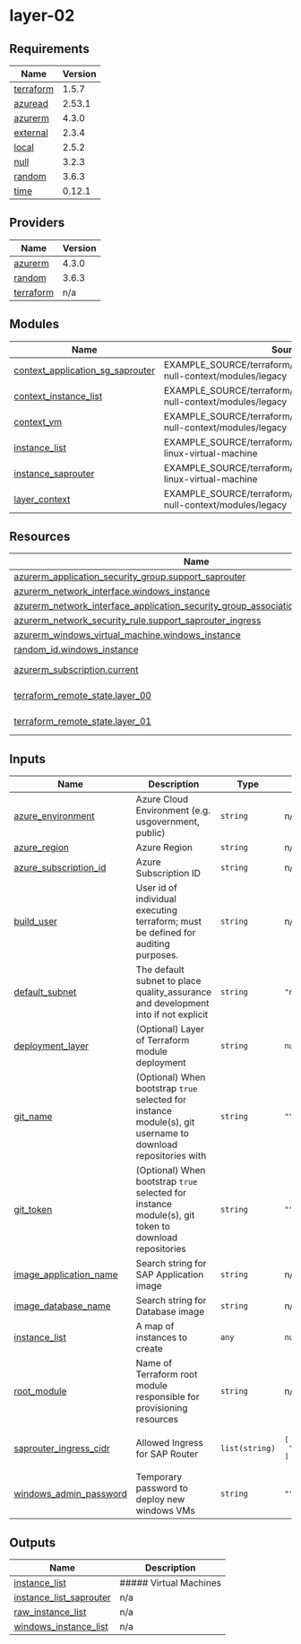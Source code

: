 # layer-02

<!-- BEGINNING OF PRE-COMMIT-TERRAFORM DOCS HOOK -->
## Requirements

| Name | Version |
|------|---------|
| <a name="requirement_terraform"></a> [terraform](#requirement\_terraform) | 1.5.7 |
| <a name="requirement_azuread"></a> [azuread](#requirement\_azuread) | 2.53.1 |
| <a name="requirement_azurerm"></a> [azurerm](#requirement\_azurerm) | 4.3.0 |
| <a name="requirement_external"></a> [external](#requirement\_external) | 2.3.4 |
| <a name="requirement_local"></a> [local](#requirement\_local) | 2.5.2 |
| <a name="requirement_null"></a> [null](#requirement\_null) | 3.2.3 |
| <a name="requirement_random"></a> [random](#requirement\_random) | 3.6.3 |
| <a name="requirement_time"></a> [time](#requirement\_time) | 0.12.1 |

## Providers

| Name | Version |
|------|---------|
| <a name="provider_azurerm"></a> [azurerm](#provider\_azurerm) | 4.3.0 |
| <a name="provider_random"></a> [random](#provider\_random) | 3.6.3 |
| <a name="provider_terraform"></a> [terraform](#provider\_terraform) | n/a |

## Modules

| Name | Source | Version |
|------|--------|---------|
| <a name="module_context_application_sg_saprouter"></a> [context\_application\_sg\_saprouter](#module\_context\_application\_sg\_saprouter) | EXAMPLE_SOURCE/terraform/shared/modules/terraform-null-context/modules/legacy | n/a |
| <a name="module_context_instance_list"></a> [context\_instance\_list](#module\_context\_instance\_list) | EXAMPLE_SOURCE/terraform/shared/modules/terraform-null-context/modules/legacy | n/a |
| <a name="module_context_vm"></a> [context\_vm](#module\_context\_vm) | EXAMPLE_SOURCE/terraform/shared/modules/terraform-null-context/modules/legacy | n/a |
| <a name="module_instance_list"></a> [instance\_list](#module\_instance\_list) | EXAMPLE_SOURCE/terraform/shared/modules/azure-linux-virtual-machine | n/a |
| <a name="module_instance_saprouter"></a> [instance\_saprouter](#module\_instance\_saprouter) | EXAMPLE_SOURCE/terraform/shared/modules/azure-linux-virtual-machine | n/a |
| <a name="module_layer_context"></a> [layer\_context](#module\_layer\_context) | EXAMPLE_SOURCE/terraform/shared/modules/terraform-null-context/modules/legacy | n/a |

## Resources

| Name | Type |
|------|------|
| [azurerm_application_security_group.support_saprouter](https://registry.terraform.io/providers/hashicorp/azurerm/4.3.0/docs/resources/application_security_group) | resource |
| [azurerm_network_interface.windows_instance](https://registry.terraform.io/providers/hashicorp/azurerm/4.3.0/docs/resources/network_interface) | resource |
| [azurerm_network_interface_application_security_group_association.windows_instance](https://registry.terraform.io/providers/hashicorp/azurerm/4.3.0/docs/resources/network_interface_application_security_group_association) | resource |
| [azurerm_network_security_rule.support_saprouter_ingress](https://registry.terraform.io/providers/hashicorp/azurerm/4.3.0/docs/resources/network_security_rule) | resource |
| [azurerm_windows_virtual_machine.windows_instance](https://registry.terraform.io/providers/hashicorp/azurerm/4.3.0/docs/resources/windows_virtual_machine) | resource |
| [random_id.windows_instance](https://registry.terraform.io/providers/hashicorp/random/3.6.3/docs/resources/id) | resource |
| [azurerm_subscription.current](https://registry.terraform.io/providers/hashicorp/azurerm/4.3.0/docs/data-sources/subscription) | data source |
| [terraform_remote_state.layer_00](https://registry.terraform.io/providers/hashicorp/terraform/latest/docs/data-sources/remote_state) | data source |
| [terraform_remote_state.layer_01](https://registry.terraform.io/providers/hashicorp/terraform/latest/docs/data-sources/remote_state) | data source |

## Inputs

| Name | Description | Type | Default | Required |
|------|-------------|------|---------|:--------:|
| <a name="input_azure_environment"></a> [azure\_environment](#input\_azure\_environment) | Azure Cloud Environment (e.g. usgovernment, public) | `string` | n/a | yes |
| <a name="input_azure_region"></a> [azure\_region](#input\_azure\_region) | Azure Region | `string` | n/a | yes |
| <a name="input_azure_subscription_id"></a> [azure\_subscription\_id](#input\_azure\_subscription\_id) | Azure Subscription ID | `string` | n/a | yes |
| <a name="input_build_user"></a> [build\_user](#input\_build\_user) | User id of individual executing terraform; must be defined for auditing purposes. | `string` | n/a | yes |
| <a name="input_default_subnet"></a> [default\_subnet](#input\_default\_subnet) | The default subnet to place quality\_assurance and development into if not explicit | `string` | `"nonproduction"` | no |
| <a name="input_deployment_layer"></a> [deployment\_layer](#input\_deployment\_layer) | (Optional) Layer of Terraform module deployment | `string` | `null` | no |
| <a name="input_git_name"></a> [git\_name](#input\_git\_name) | (Optional) When bootstrap `true` selected for instance module(s), git username to download repositories with | `string` | `""` | no |
| <a name="input_git_token"></a> [git\_token](#input\_git\_token) | (Optional) When bootstrap `true` selected for instance module(s), git token to download repositories | `string` | `""` | no |
| <a name="input_image_application_name"></a> [image\_application\_name](#input\_image\_application\_name) | Search string for SAP Application image | `string` | n/a | yes |
| <a name="input_image_database_name"></a> [image\_database\_name](#input\_image\_database\_name) | Search string for Database image | `string` | n/a | yes |
| <a name="input_instance_list"></a> [instance\_list](#input\_instance\_list) | A map of instances to create | `any` | `null` | no |
| <a name="input_root_module"></a> [root\_module](#input\_root\_module) | Name of Terraform root module responsible for provisioning resources | `string` | n/a | yes |
| <a name="input_saprouter_ingress_cidr"></a> [saprouter\_ingress\_cidr](#input\_saprouter\_ingress\_cidr) | Allowed Ingress for SAP Router | `list(string)` | <pre>[<br/>  "194.39.131.34/32"<br/>]</pre> | no |
| <a name="input_windows_admin_password"></a> [windows\_admin\_password](#input\_windows\_admin\_password) | Temporary password to deploy new windows VMs | `string` | `""` | no |

## Outputs

| Name | Description |
|------|-------------|
| <a name="output_instance_list"></a> [instance\_list](#output\_instance\_list) | ##### Virtual Machines |
| <a name="output_instance_list_saprouter"></a> [instance\_list\_saprouter](#output\_instance\_list\_saprouter) | n/a |
| <a name="output_raw_instance_list"></a> [raw\_instance\_list](#output\_raw\_instance\_list) | n/a |
| <a name="output_windows_instance_list"></a> [windows\_instance\_list](#output\_windows\_instance\_list) | n/a |
<!-- END OF PRE-COMMIT-TERRAFORM DOCS HOOK -->
